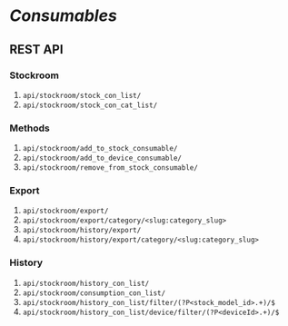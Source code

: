 # ***Consumables***

## REST API

### Stockroom

1. ```api/stockroom/stock_con_list/```
2. ```api/stockroom/stock_con_cat_list/```

### Methods

1. ```api/stockroom/add_to_stock_consumable/```
2. ```api/stockroom/add_to_device_consumable/```
3. ```api/stockroom/remove_from_stock_consumable/```

### Export

1. ```api/stockroom/export/```
2. ```api/stockroom/export/category/<slug:category_slug>```
3. ```api/stockroom/history/export/```
4. ```api/stockroom/history/export/category/<slug:category_slug>```

### History

1. ```api/stockroom/history_con_list/```
2. ```api/stockroom/consumption_con_list/```
3. ```api/stockroom/history_con_list/filter/(?P<stock_model_id>.+)/$```
4. ```api/stockroom/history_con_list/device/filter/(?P<deviceId>.+)/$```
